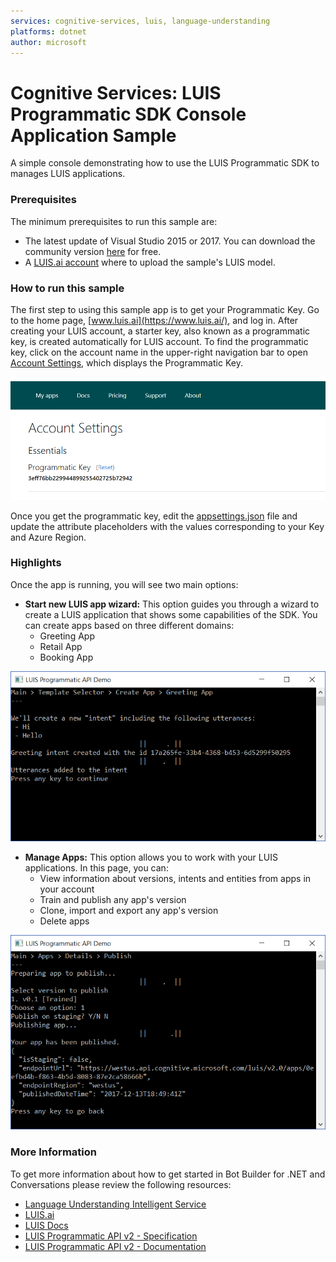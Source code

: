 ```yaml
---
services: cognitive-services, luis, language-understanding
platforms: dotnet
author: microsoft
---
```


# Cognitive Services: LUIS Programmatic SDK Console Application Sample

A simple console demonstrating how to use the LUIS Programmatic SDK to manages LUIS applications.

### Prerequisites

The minimum prerequisites to run this sample are:
* The latest update of Visual Studio 2015 or 2017. You can download the community version [here](http://www.visualstudio.com) for free.
* A [LUIS.ai account](https://www.luis.ai/) where to upload the sample's LUIS model.

### How to run this sample

The first step to using this sample app is to get your Programmatic Key. Go to the home page, [www.luis.ai](https://www.luis.ai/), and log in. After creating your LUIS account, a starter key, also known as a programmatic key, is created automatically for LUIS account. To find the programmatic key, click on the account name in the upper-right navigation bar to open [Account Settings](https://www.luis.ai/user/settings), which displays the Programmatic Key.

![Import an Existing Application](images/programmatic-key.png)

Once you get the programmatic key, edit the [appsettings.json](LUIS-Programmatic.Sample/appsettings.json) file and update the attribute placeholders with the values corresponding to your Key and Azure Region.

### Highlights

Once the app is running, you will see two main options:
* **Start new LUIS app wizard:** This option guides you through a wizard to create a LUIS application that shows some capabilities of the SDK. You can create apps based on three different domains:
    * Greeting App
    * Retail App
    * Booking App

![Greeting App Sample](images/greeting-app-sample.png)

* **Manage Apps:** This option allows you to work with your LUIS applications. In this page, you can:
    * View information about versions, intents and entities from apps in your account
    * Train and publish any app's version
    * Clone, import and export any app's version
    * Delete apps

![Manage App Menu](images/manage-app-publish.png)

### More Information

To get more information about how to get started in Bot Builder for .NET and Conversations please review the following resources:
* [Language Understanding Intelligent Service](https://azure.microsoft.com/en-us/services/cognitive-services/language-understanding-intelligent-service/)
* [LUIS.ai](https://www.luis.ai)
* [LUIS Docs](https://docs.microsoft.com/en-us/azure/cognitive-services/luis/home)
* [LUIS Programmatic API v2 - Specification](https://github.com/Azure/azure-rest-api-specs/tree/current/specification/cognitiveservices/data-plane/LUIS/Programmatic)
* [LUIS Programmatic API v2 - Documentation](https://westus.dev.cognitive.microsoft.com/docs/services/5890b47c39e2bb17b84a55ff/operations/5890b47c39e2bb052c5b9c2f)